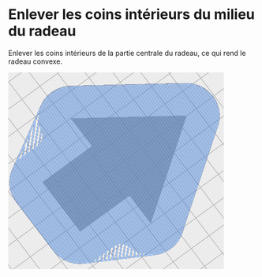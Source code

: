 Enlever les coins intérieurs du milieu du radeau
====
Enlever les coins intérieurs de la partie centrale du radeau, ce qui rend le radeau convexe.

![Enlever les coins intérieurs de la partie supérieure du radeau](../../../articles/images/raft_interface_remove_inside_corners.png)